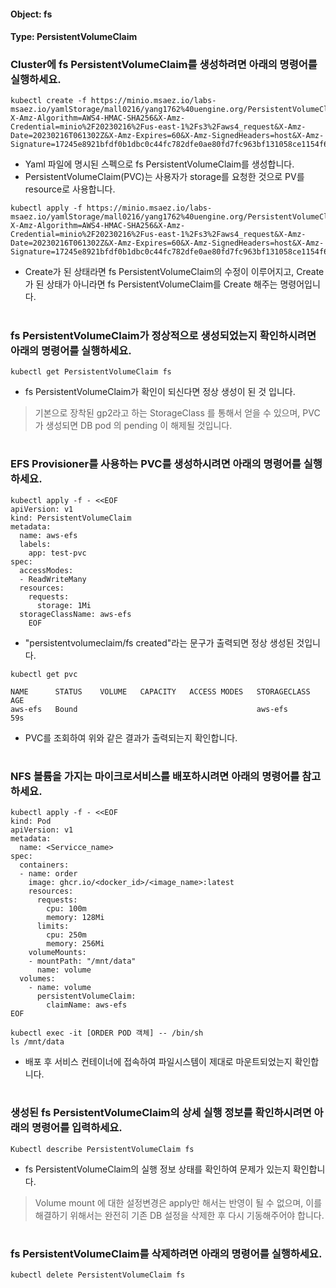 
#### Object: fs
#### Type: PersistentVolumeClaim

### Cluster에 fs PersistentVolumeClaim를 생성하려면 아래의 명령어를 실행하세요.

```
kubectl create -f https://minio.msaez.io/labs-msaez.io/yamlStorage/mall0216/yang1762%40uengine.org/PersistentVolumeClaim/fs.yaml?X-Amz-Algorithm=AWS4-HMAC-SHA256&X-Amz-Credential=minio%2F20230216%2Fus-east-1%2Fs3%2Faws4_request&X-Amz-Date=20230216T061302Z&X-Amz-Expires=60&X-Amz-SignedHeaders=host&X-Amz-Signature=17245e8921bfdf0b1dbc0c44fc782dfe0ae80fd7fc963bf131058ce1154f6c14
```
- Yaml 파일에 명시된 스펙으로 fs PersistentVolumeClaim를 생성합니다.
- PersistentVolumeClaim(PVC)는 사용자가 storage를 요청한 것으로 PV를 resource로 사용합니다.

```
kubectl apply -f https://minio.msaez.io/labs-msaez.io/yamlStorage/mall0216/yang1762%40uengine.org/PersistentVolumeClaim/fs.yaml?X-Amz-Algorithm=AWS4-HMAC-SHA256&X-Amz-Credential=minio%2F20230216%2Fus-east-1%2Fs3%2Faws4_request&X-Amz-Date=20230216T061302Z&X-Amz-Expires=60&X-Amz-SignedHeaders=host&X-Amz-Signature=17245e8921bfdf0b1dbc0c44fc782dfe0ae80fd7fc963bf131058ce1154f6c14
```
- Create가 된 상태라면 fs PersistentVolumeClaim의 수정이 이루어지고, Create가 된 상태가 아니라면 fs PersistentVolumeClaim를 Create 해주는 명령어입니다.  
#

### fs PersistentVolumeClaim가 정상적으로 생성되었는지 확인하시려면 아래의 명령어를 실행하세요.

```
kubectl get PersistentVolumeClaim fs
```
- fs PersistentVolumeClaim가 확인이 되신다면 정상 생성이 된 것 입니다.  
> 기본으로 장착된 gp2라고 하는 StorageClass 를 통해서 얻을 수 있으며, PVC가 생성되면 DB pod 의 pending 이 해제될 것입니다.  
#

### EFS Provisioner를 사용하는 PVC를 생성하시려면 아래의 명령어를 실행하세요.
```
kubectl apply -f - <<EOF
apiVersion: v1
kind: PersistentVolumeClaim
metadata:
  name: aws-efs
  labels:
    app: test-pvc
spec:
  accessModes:
  - ReadWriteMany
  resources:
    requests:
      storage: 1Mi
  storageClassName: aws-efs
	EOF
```
- "persistentvolumeclaim/fs created"라는 문구가 출력되면 정상 생성된 것입니다.

```
kubectl get pvc

NAME      STATUS    VOLUME   CAPACITY   ACCESS MODES   STORAGECLASS   AGE
aws-efs   Bound                                        aws-efs        59s
```
- PVC를 조회하여 위와 같은 결과가 출력되는지 확인합니다.
#

### NFS 볼륨을 가지는 마이크로서비스를 배포하시려면 아래의 명령어를 참고하세요.
```
kubectl apply -f - <<EOF
kind: Pod
apiVersion: v1
metadata:
  name: <Servicce_name>
spec:
  containers:
  - name: order
    image: ghcr.io/<docker_id>/<image_name>:latest
    resources:
      requests:
        cpu: 100m
        memory: 128Mi
      limits:
        cpu: 250m
        memory: 256Mi
    volumeMounts:
    - mountPath: "/mnt/data"
      name: volume
  volumes:
    - name: volume
      persistentVolumeClaim:
        claimName: aws-efs
EOF
```

```
kubectl exec -it [ORDER POD 객체] -- /bin/sh
ls /mnt/data
```
- 배포 후 서비스 컨테이너에 접속하여 파일시스템이 제대로 마운트되었는지 확인합니다.
#

### 생성된 fs PersistentVolumeClaim의 상세 실행 정보를 확인하시려면 아래의 명령어를 입력하세요.

```
Kubectl describe PersistentVolumeClaim fs
```
- fs PersistentVolumeClaim의 실행 정보 상태를 확인하여 문제가 있는지 확인합니다. 
> Volume mount 에 대한 설정변경은 apply만 해서는 반영이 될 수 없으며, 이를 해결하기 위해서는 완전히 기존 DB 설정을 삭제한 후 다시 기동해주어야 합니다.
#

### fs PersistentVolumeClaim를 삭제하려면 아래의 명령어를 실행하세요.

```
kubectl delete PersistentVolumeClaim fs
```
#
